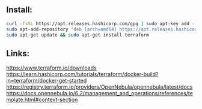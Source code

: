 Install:
-------------
```bash
curl -fsSL https://apt.releases.hashicorp.com/gpg | sudo apt-key add -
sudo apt-add-repository "deb [arch=amd64] https://apt.releases.hashicorp.com $(lsb_release -cs) main"
sudo apt-get update && sudo apt-get install terraform
```

Links:
----------
https://www.terraform.io/downloads
https://learn.hashicorp.com/tutorials/terraform/docker-build?in=terraform/docker-get-started
https://registry.terraform.io/providers/OpenNebula/opennebula/latest/docs
https://docs.opennebula.io/6.2/management_and_operations/references/template.html#context-section
